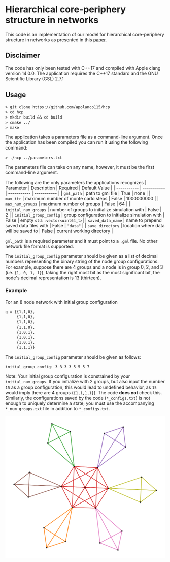 # Hierarchical core-periphery structure in networks

This code is an implementation of our model for hierarchical core-periphery structure in networks as presented in this [paper](https://arxiv.org/abs/2301.03630).

## Disclaimer
The code has only been tested with C++17 and compiled with Apple clang version 14.0.0. The application requires the C++17 standard and the GNU Scientific Library (GSL) 2.7.1

## Usage

````
> git clone https://github.com/apolanco115/hcp
> cd hcp
> mkdir build && cd build
> cmake ../
> make
````

The application takes a parameters file as a command-line argument. Once the application has been compiled you can run it using the following command:
````
> ./hcp ../parameters.txt
````

The parameters file can take on any name, however, it must be the first command-line argument.

The following are the only parameters the applications recognizes
| Parameter            | Description                                       | Required    | Default Value                |
| -----------          | -----------                                       | ----------- | -----------                  |
| `gml_path`             | path to gml file                                  | True        | none                         |
| `max_itr`              | maximum number of monte carlo steps               | False       | 1000000000                   |
| `max_num_groups`       | maximum number of groups                          | False       | 64                           |
| `initial_num_groups`   | number of groups to initialize simulation with    | False       | 2                            |
| `initial_group_config` | group configuration to initialize simulation with | False       | empty `std::vector<uint64_t>`|
| `saved_data_name`      | name to prepend saved data files with             | False       | `"data"`                     |
| `save_directory`       | location where data will be saved to              | False       | current working directory    |

`gml_path` is a required parameter and it must point to a `.gml` file. No other network file format is supported.

The `initial_group_config` parameter should be given as a list of decimal numbers representing the binary string of the node group configurations. For example, suppose there are 4 groups and a node is in group 0, 2, and 3 (i.e. `{1, 0, 1, 1}`), taking the right most bit as the most significant bit, the node's decimal representation is 13 (thirteen).

### Example
For an 8 node network with initial group configuration
````
g = {{1,1,0},
     {1,1,0},
     {1,1,0},
     {1,1,0},
     {1,0,1},
     {1,0,1},
     {1,0,1},
     {1,1,1}}
````
The `initial_group_config` parameter should be given as follows:
````
initial_group_config: 3 3 3 3 5 5 5 7
````

Note: Your initial group configuration is constrained by your `initial_num_groups`. If you initialize with 2 groups, but also input the number `15` as a group configuration, this would lead to undefined behavior, as `15` would imply there are 4 groups (`{1,1,1,1}`). The code **does not** check this. Similarly, the configurations saved by the code (`*_configs.txt`) is not enough to uniquely determine a state; you must use the accompanying `*_num_groups.txt` file in addition to `*_configs.txt`. 

![](./hcp_division.png)
 



